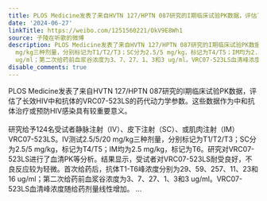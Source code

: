 ```yaml
---
title: PLOS Medicine发表了来自HVTN 127/HPTN 087研究的I期临床试验PK数据，评估了长效HIV中和抗体的VRC07-523LS的药代动力学参数。这些数据作为中和抗体治疗或预防HIV...
date: '2024-06-27'
linkTitle: https://weibo.com/1251560221/OkV9E8Wh1
source: 子陵在听歌的微博
description: PLOS Medicine发表了来自HVTN 127/HPTN 087研究的I期临床试验PK数据，评估了长效HIV中和抗体的VRC07-523LS的药代动力学参数。这些数据作为中和抗体治疗或预防HIV感染具有较重要意义。<br><br>研究给予124名受试者静脉注射（IV）、皮下注射（SC）、或肌肉注射（IM）VRC07-523LS。IV测试2.5/5/20
  mg/kg三种剂量，分别标记为T1/T2/T3；SC分为2.5/5 mg/kg，标记为T4/T5；IM均为2.5 mg/kg，标记为T6。研究对VRC07-523LS进行了血清PK等分析。结果显示，受试者对VRC07-523LS耐受良好，不良反应较为轻微。首次给药后，抗体T1-T6峰浓度分别为29、59、257、11、23和16
  ug/ml；第二次给药前血浆谷浓度为3、7、27、1、3和3 ug/ml。VRC07-523LS血清峰浓度随给药剂量线性增加。 ...
disable_comments: true
---
```

PLOS Medicine发表了来自HVTN 127/HPTN 087研究的I期临床试验PK数据，评估了长效HIV中和抗体的VRC07-523LS的药代动力学参数。这些数据作为中和抗体治疗或预防HIV感染具有较重要意义。<br><br>研究给予124名受试者静脉注射（IV）、皮下注射（SC）、或肌肉注射（IM）VRC07-523LS。IV测试2.5/5/20 mg/kg三种剂量，分别标记为T1/T2/T3；SC分为2.5/5 mg/kg，标记为T4/T5；IM均为2.5 mg/kg，标记为T6。研究对VRC07-523LS进行了血清PK等分析。结果显示，受试者对VRC07-523LS耐受良好，不良反应较为轻微。首次给药后，抗体T1-T6峰浓度分别为29、59、257、11、23和16 ug/ml；第二次给药前血浆谷浓度为3、7、27、1、3和3 ug/ml。VRC07-523LS血清峰浓度随给药剂量线性增加。 ...